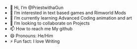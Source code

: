 - 👋 Hi, I’m @PriestwithaGun
- 👀 I’m interested in text based games and Rimworld Mods
- 🌱 I’m currently learning Advanced Coding animation and art
- 💞️ I’m looking to collaborate on Projects
- 📫 How to reach me My github
- 😄 Pronouns: He/Him
- ⚡ Fun fact: I love Writing

<!---
PriestwithaGun/PriestwithaGun is a ✨ special ✨ repository because its `README.md` (this file) appears on your GitHub profile.
You can click the Preview link to take a look at your changes.
--->

